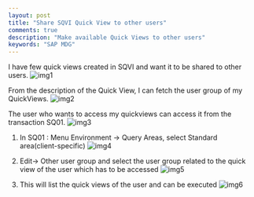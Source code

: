 ```yaml
---
layout: post
title: "Share SQVI Quick View to other users"
comments: true
description: "Make available Quick Views to other users"
keywords: "SAP MDG"
---
```


I have few quick views created in SQVI and want it to be shared to other users.
![img1](http://a6unraj.com/sap/assets/images/img1.jpg)

From the description of the Quick View, I can fetch the user group of my QuickViews.
![img2](http://a6unraj.com/sap/assets/images/img2.jpg)

The user who wants to access my quickviews can access it from the transaction SQ01.
![img3](http://a6unraj.com/sap/assets/images/img3.jpg)

1. In SQ01 : Menu Environment -> Query Areas, select Standard area(client-specific)
![img4](http://a6unraj.com/sap/assets/images/img4.jpg)

1. Edit-> Other user group and select the user group related to the quick view of the  user which has to be accessed
![img5](http://a6unraj.com/sap/assets/images/img5.jpg)

1. This will list the quick views of the user and can be executed
![img6](http://a6unraj.com/sap/assets/images/img6.jpg)

<div class="divider"></div>
